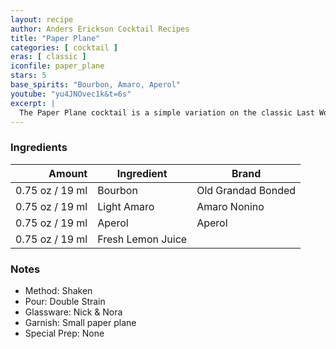 ```yaml
---
layout: recipe
author: Anders Erickson Cocktail Recipes
title: "Paper Plane"
categories: [ cocktail ]
eras: [ classic ]
iconfile: paper_plane
stars: 5
base_spirits: "Bourbon, Amaro, Aperol"
youtube: "yu4JNOvec1k&t=6s"
excerpt: |
  The Paper Plane cocktail is a simple variation on the classic Last Word. And it may be the best bourbon drink you may not have tried yet.
---
```


### Ingredients

|  Amount | Ingredient        | Brand              |
| ------: | ----------------- | ------------------ |
| 0.75 oz / 19 ml | Bourbon           | Old Grandad Bonded |
| 0.75 oz / 19 ml | Light Amaro       | Amaro Nonino       |
| 0.75 oz / 19 ml | Aperol            | Aperol             |
| 0.75 oz / 19 ml | Fresh Lemon Juice |

### Notes

- Method: Shaken
- Pour: Double Strain
- Glassware: Nick & Nora
- Garnish: Small paper plane
- Special Prep: None
